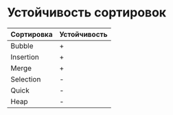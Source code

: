 
# Устойчивость сортировок

| Сортировка | Устойчивость |
|------------|--------------|
| Bubble     | +            |
| Insertion  | +            |
| Merge      | +            |
| Selection  | -            |
| Quick      | -            |
| Heap       | -            |
